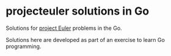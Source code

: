 # projecteuler solutions in Go
Solutions for [project Euler](https://projecteuler.net/) problems in the Go. 

Solutions here are developed as part of an exercise to learn Go programming.
